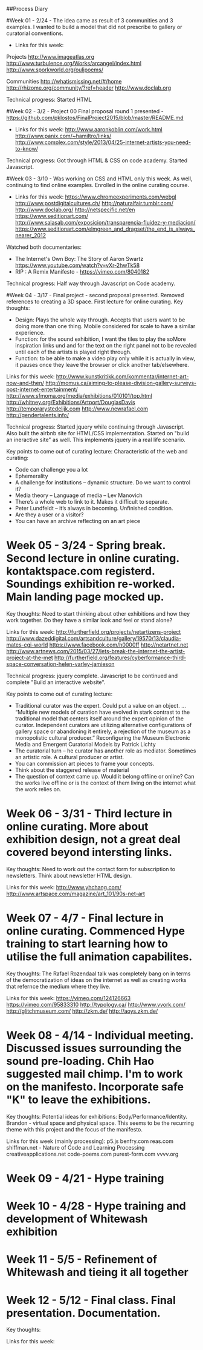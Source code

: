##Process Diary

#Week 01 - 2/24 - The idea came as result of 3 communities and 3 examples. I wanted to build a model that did not prescribe to gallery or curatorial conventions.

* Links for this week:

Projects
http://www.imageatlas.org
http://www.turbulence.org/Works/arcangel/index.html
http://www.sporkworld.org/oulipoems/

Communities
http://whatismissing.net/#/home
http://rhizome.org/community/?ref=header
http://www.doclab.org

Technical progress: Started HTML

#Week 02 - 3/2 - Project 00
Final proposal round 1 presented - https://github.com/pklostos/FinalProject2015/blob/master/README.md

* Links for this week:
http://www.aaronkoblin.com/work.html
http://www.panix.com/~hamiltro/links/
http://www.complex.com/style/2013/04/25-internet-artists-you-need-to-know/

Technical progress: Got through HTML & CSS on code academy. Started Javascript.


#Week 03 - 3/10 - Was working on CSS and HTML only this week. As well, continuing to find online examples. Enrolled in the online curating course.

* Links for this week:
https://www.chromeexperiments.com/webgl
http://www.postdigitalcultures.ch/
http://naturalfair.tumblr.com/
http://www.doclab.org/
http://netspecific.net/en
https://www.seditionart.com/
http://www.salasab.com/exposicion/transparencia-fluidez-y-mediacion/
https://www.seditionart.com/elmgreen_and_dragset/the_end_is_always_nearer_2012

Watched both documentaries:
 - The Internet's Own Boy: The Story of Aaron Swartz https://www.youtube.com/watch?v=vXr-2hwTk58
 - RIP : A Remix Manifesto - https://vimeo.com/8040182

Technical progress: Half way through Javascript on Code academy.

#Week 04 - 3/17 - Final project - second proposal presented. Removed references to creating a 3D space. First lecture for online curating.
Key thoughts:

- Design:
Plays the whole way through.
Accepts that users want to be doing more than one thing.
Mobile considered for scale to have a similar experience.
- Function: for the sound exhibition, I want the tiles to play the soMore inspiration links und and for the text on the right panel not to be revealed until each of the artists is played right through.
- Function: to be able to make a video play only while it is actually in view, it pauses once they leave the browser or click another tab/elsewhere.

Links for this week:
http://www.kunstkritikk.com/kommentar/internet-art-now-and-then/
http://momus.ca/aiming-to-please-division-gallery-surveys-post-internet-entertainment/
http://www.sfmoma.org/media/exhibitions/010101/top.html
http://whitney.org/Exhibitions/Artport/DouglasDavis
http://temporarystedelijk.com
http://www.newrafael.com
http://gendertalents.info/

Technical progress: Started jquery while continuing through Javascript. Also built the airbnb site for HTML/CSS implementation. Started on "build an ineractive site" as well. This implements jquery in a real life scenario.

Key points to come out of curating lecture:
Characteristic of the web and curating:
- Code can challenge you a lot
- Ephemerality
- A challenge for institutions – dynamic structure. Do we want to control it?
- Media theory – Language of media – Lev Manovich
- There’s a whole web to link to it. Makes it difficult to separate.
- Peter Lundfeldt – it’s always in becoming. Unfinished condition.
- Are they a user or a visitor?
- You can have an archive reflecting on an art piece

# Week 05 - 3/24 - Spring break. Second lecture in online curating. kontaktspace.com registerd. Soundings exhibition re-worked. Main landing page mocked up.
Key thoughts:
Need to start thinking about other exhibitions and how they work together. Do they have a similar look and feel or stand alone?

Links for this week:
http://furtherfield.org/projects/netartizens-project
http://www.dazeddigital.com/artsandculture/gallery/19570/13/claudia-mates-cgi-world
https://www.facebook.com/h0000ff
http://netartnet.net
http://www.artnews.com/2015/03/27/lets-break-the-internet-the-artist-project-at-the-met
http://furtherfield.org/features/cyberformance-third-space-conversation-helen-varley-jamieson


Technical progress: jquery complete. Javascript to be continued and complete "Build an interactive website".

Key points to come out of curating lecture:
- Traditional curator was the expert. Could put a value on an object.  … “Multiple new models of curation have evolved in stark contrast to the traditional model that centers itself around the expert opinion of the curator. Independent curators are utilizing alternative configurations of gallery space or abandoning it entirely, a rejection of the museum as a monopolistic cultural producer.” Reconfiguring the Museum Electronic Media and Emergent Curatorial Models by Patrick Lichty
- The curatorial turn – he curator has another role as mediator. Sometimes an artistic role.  A cultural producer or artist.
- You can commission art pieces to frame your concepts.
- Think about the staggered release of material
- The question of context came up. Would it belong offline or online? Can the works live offline or is the context of them living on the internet what the work relies on.

# Week 06 - 3/31 - Third lecture in online curating. More about exhibition design, not a great deal covered beyond intersting links.

Key thoughts: Need to work out the contact form for subscription to newsletters. Think about newsletter HTML design.

Links for this week:
http://www.yhchang.com/
http://www.artspace.com/magazine/art_101/90s-net-art


# Week 07 - 4/7 - Final lecture in online curating. Commenced Hype training to start learning how to utilise the full animation capabilites.

Key thoughts: The Rafael Rozendaal talk was completely bang on in terms of the democratization of ideas on the internet as well as creating works that refernce the medium where they live.

Links for this week:
https://vimeo.com/124126663
https://vimeo.com/95833310
http://typology.ca/
http://www.vvork.com/
http://glitchmuseum.com/
http://zkm.de/
http://aoys.zkm.de/


# Week 08 - 4/14 - Individual meeting. Discussed issues surrounding the sound pre-loading. Chih Hao suggested mail chimp. I'm to work on the manifesto. Incorporate safe "K" to leave the exhibitions.

Key thoughts: Potential ideas for exhibitions: Body/Performance/Identity. Brandon - virtual space and physical space. This seems to be the recurring theme with this project and the focus of the manifesto.

Links for this week (mainly processing):
p5.js
benfry.com
reas.com
shiffman.net - Nature of Code and Learning Processing
creativeapplications.net
code-poems.com
purest-form.com
vvvv.org


# Week 09 - 4/21 - Hype training

# Week 10 - 4/28 - Hype training and development of Whitewash exhibition

# Week 11 - 5/5 - Refinement of Whitewash and tieing it all together

# Week 12 - 5/12 - Final class. Final presentation. Documentation.

Key thoughts:

Links for this week:
